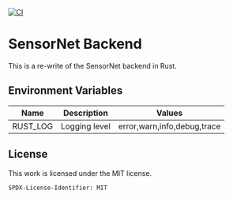 [![CI](https://github.com/hannes-hochreiner/sensor-net-backend-rs/actions/workflows/main.yml/badge.svg)](https://github.com/hannes-hochreiner/sensor-net-backend-rs/actions/workflows/main.yml)

# SensorNet Backend

This is a re-write of the SensorNet backend in Rust.

## Environment Variables

| Name | Description | Values |
|---|---|---|
|RUST_LOG|Logging level|error,warn,info,debug,trace|

## License

This work is licensed under the MIT license.

`SPDX-License-Identifier: MIT`